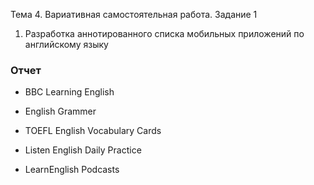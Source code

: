 Тема 4. Вариативная самостоятельная работа. Задание 1

1. Разработка аннотированного списка мобильных приложений по английскому языку

### Отчет

- BBC Learning English

- English Grammer

- TOEFL English Vocabulary Cards

- Listen English Daily Practice

- LearnEnglish Podcasts
